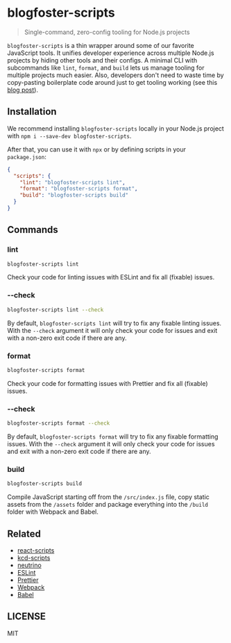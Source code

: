 # blogfoster-scripts

> Single-command, zero-config tooling for Node.js projects

`blogfoster-scripts` is a thin wrapper around some of our favorite JavaScript tools. It unifies developer experience across multiple Node.js projects by hiding other tools and their configs. A minimal CLI with subcommands like `lint`, `format`, and `build` lets us manage tooling for multiple projects much easier. Also, developers don't need to waste time by copy-pasting boilerplate code around just to get tooling working (see this [blog post](https://medium.com/blogfoster-engineering/how-we-simplified-our-tooling-setup-for-node-js-projects-80b423293b2c)).

## Installation

We recommend installing `blogfoster-scripts` locally in your Node.js project with `npm i --save-dev blogfoster-scripts`.

After that, you can use it with `npx` or by defining scripts in your `package.json`:

```json
{
  "scripts": {
    "lint": "blogfoster-scripts lint",
    "format": "blogfoster-scripts format",
    "build": "blogfoster-scripts build"
  }
}
```

## Commands

### lint

```sh
blogfoster-scripts lint
```
Check your code for linting issues with ESLint and fix all (fixable) issues.

### --check

```sh
blogfoster-scripts lint --check
```

By default, `blogfoster-scripts lint` will try to fix any fixable linting issues. With the `--check` argument it will only check your code for issues and exit with a non-zero exit code if there are any.

### format

```sh
blogfoster-scripts format
```
Check your code for formatting issues with Prettier and fix all (fixable) issues.

### --check

```sh
blogfoster-scripts format --check
```

By default, `blogfoster-scripts format` will try to fix any fixable formatting issues. With the `--check` argument it will only check your code for issues and exit with a non-zero exit code if there are any.

### build

```sh
blogfoster-scripts build
```

Compile JavaScript starting off from the `/src/index.js` file, copy static assets from the `/assets` folder and package everything into the `/build` folder with Webpack and Babel.

## Related
- [react-scripts](https://github.com/facebookincubator/create-react-app/tree/master/packages/react-scripts)
- [kcd-scripts](https://github.com/kentcdodds/kcd-scripts)
- [neutrino](https://github.com/mozilla-neutrino/neutrino-dev)
- [ESLint](https://github.com/eslint/eslint)
- [Prettier](https://github.com/prettier/prettier)
- [Webpack](https://github.com/webpack/webpack)
- [Babel](https://github.com/babel/babel)

## LICENSE

MIT
